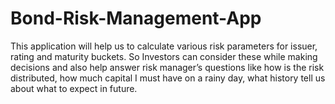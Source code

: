 # Bond-Risk-Management-App
This application will help us to calculate various risk parameters for issuer, rating and maturity buckets. So Investors can consider these while making decisions and also help answer risk manager’s questions like how is the risk distributed, how much capital I must have on a rainy day, what history tell us about what to expect in future.
